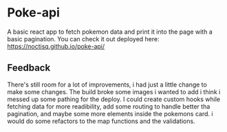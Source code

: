 
# Poke-api

A basic react app to fetch pokemon data and print it into the page with a basic pagination.
You can check it out deployed here: https://noctisq.github.io/poke-api/




## Feedback

There's still room for a lot of improvements, i had just a little change to make some changes. The build broke some images i wanted to add i think i messed up some pathing for the deploy. I could create custom hooks while fetching data for more readibility, add some routing to handle better tha pagination, and maybe some more elements inside the pokemons card. i would do some refactors to the map functions and the validations.

